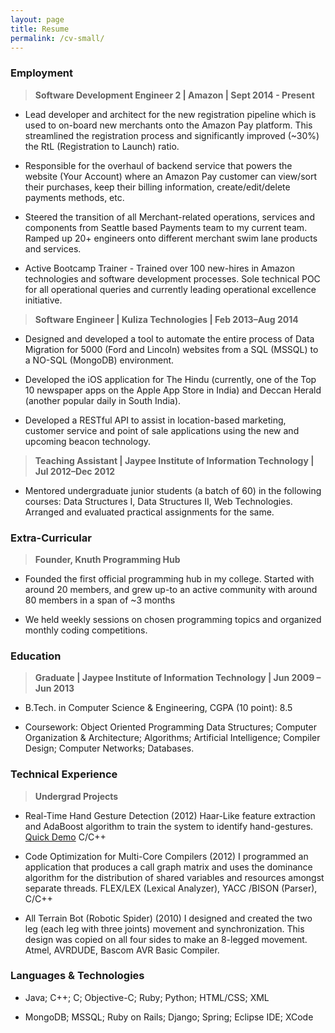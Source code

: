 ```yaml
---
layout: page
title: Resume
permalink: /cv-small/
---
```


### Employment

> <b> Software Development Engineer 2 | Amazon | Sept 2014 - Present </b>

* Lead developer and architect for the new registration pipeline which is used to on-board new merchants onto the Amazon Pay platform. This streamlined the registration process and significantly improved (~30%) the RtL (Registration to Launch) ratio. 

* Responsible for the overhaul of backend service that powers the website (Your Account) where an Amazon Pay customer can view/sort their purchases, keep their billing information, create/edit/delete payments methods, etc.

* Steered the transition of all Merchant-related operations, services and components from Seattle based Payments team to my current team. Ramped up 20+ engineers onto different merchant swim lane products and services.

* Active Bootcamp Trainer - Trained over 100 new-hires in Amazon technologies and software development processes.
Sole technical POC for all operational queries and currently leading operational excellence initiative.

> <b> Software Engineer | Kuliza Technologies | Feb 2013–Aug 2014 </b>

* Designed and developed a tool to automate the entire process of Data Migration for 5000 (Ford and Lincoln) websites from a SQL (MSSQL) to a NO-SQL (MongoDB) environment.

* Developed the iOS application for The Hindu (currently, one of the Top 10 newspaper apps on the Apple App Store in India) and Deccan Herald (another popular daily in South India).

* Developed a RESTful API to assist in location-based marketing, customer service and point of sale applications using the new and upcoming beacon technology.

> <b> Teaching Assistant | Jaypee Institute of Information Technology | Jul 2012–Dec 2012 </b>

* Mentored undergraduate junior students (a batch of 60) in the following courses: Data Structures I, Data Structures II, Web Technologies. Arranged and evaluated practical assignments for the same.

### Extra-Curricular

> <b> Founder, Knuth Programming Hub </b>

* Founded the first official programming hub in my college. Started with around 20 members, and grew up-to an active community with around 80 members in a span of ~3 months

* We held weekly sessions on chosen programming topics and organized monthly coding competitions.


### Education

> <b> Graduate | Jaypee Institute of Information Technology | Jun 2009 – Jun 2013 </b>

* B.Tech. in Computer Science & Engineering, CGPA (10 point): 8.5

* Coursework: Object Oriented Programming Data Structures; Computer Organization & Architecture; Algorithms; Artificial Intelligence; Compiler Design; Computer Networks; Databases.

### Technical Experience

> <b> Undergrad Projects </b>

* Real-Time Hand Gesture Detection (2012) Haar-Like feature extraction and AdaBoost algorithm to train the system to identify hand-gestures. [Quick Demo](http://goo.gl/hEqkPL) C/C++

* Code Optimization for Multi-Core Compilers (2012) I programmed an application that produces a call graph matrix and uses the dominance algorithm for the distribution of shared variables and resources amongst separate threads. FLEX/LEX (Lexical Analyzer), YACC /BISON (Parser), C/C++

* All Terrain Bot (Robotic Spider) (2010) I designed and created the two leg (each leg with three joints) movement and synchronization. This design was copied on all four sides to make an 8-legged movement. Atmel, AVRDUDE, Bascom AVR Basic Compiler.

### Languages & Technologies

* Java; C++; C; Objective-C; Ruby; Python; HTML/CSS; XML

* MongoDB; MSSQL; Ruby on Rails; Django; Spring; Eclipse IDE; XCode
